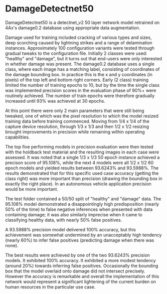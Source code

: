 # DamageDetectnet50

DamageDetectnet50 is a detectnet_v2 50 layer network model retrained on 4Ax's damage0.2 database using appropriate data augmentation.

Damage used for training included cracking of various types and sizes, deep scorching caused by lightning strikes and a range of delamination 
instances. Approximately 100 configuration variants were tested through gradual tweaks to the configuration file. Initially 2 classes were used:
"healthy" and "damage", but it turns out that end-users were only interested in whether damage was present. The damage0.2 database uses a single 
class, where each image has a matching label, consisting of coordinates of the damage bounding box. In practice this is the x and y coordinates 
(in pixels) of the top left and bottom right corners. Early (2 class) training limited the number of training epochs to 10, but by the time the 
single class was implemented precision scores in the evaluation phase of 90%+ were routinely achieved. The number of train epochs were therefore 
gradually increased until 93%  was achieved at 30 epochs. 

At this point there were only 2 main parameters that were still being tweaked, one of which was the pixel resolution to which the model resized 
training data before training commenced. Moving from 1/4 x 1/4 of the capture device resolution, through 1/3 x 1/3 and then 1/2 x 1/2 resizing 
brought improvements in precision while remaining within operating capabilities. 

The top five performing models in precision evaluation were then tested with the holdback test material and the resulting images in each case 
were assessed. It was noted that a single 1/3 x 1/3 50 epoch instance achieved a precison score of 95.108%, while the next 4 models were all 
1/2 x 1/2 60 epoch models and yielded results between 93.6243% and 93.5988%. The results demonstrated that for this specific used case accuracy 
(getting the class right) was more important than precision (drawing the bounding box in exactly the right place). In an autonomous vehicle 
application precision would be more important.

The test folder contained a 50/50 split of "healthy" and "damage" data. The 95.108% model demonstrated a disappointingly high predisposition 
(nearly 50% of the time) to false negative inferences when presented with data containing damage; it was also similarly imprecise when it came 
to classifying healthy data, with nearly 50% false positives.

A 93.5988% precision model delivered 100% accuracy, but this achievement was somewhat undermined by an unacceptably high tendency (nearly 60%) 
to infer false positives (predicting damage when there was none).

The best results were achieved by one of the two 93.6243% precision models. It exhibited 100% accuracy. It exhibited a more modest tendency 
(around 20%) towards inferring false positives. Occasionally the bounding box that the model overlaid onto damage did not intersect precisely. 
However the accuracy is remarkable and overall the implementation of this network would represent a significant lightening of the current burden 
on human resources in the particular use case.
